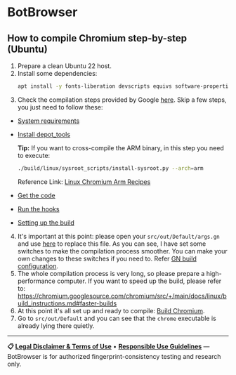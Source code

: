 # BotBrowser

## How to compile Chromium step-by-step (Ubuntu)

1. Prepare a clean Ubuntu 22 host.
2. Install some dependencies:
   ```bash
   apt install -y fonts-liberation devscripts equivs software-properties-common libmpfr-dev libgmp3-dev libmpc-dev libstdc++-12-dev clang avahi-daemon libavahi-client-dev libnss-mdns qtbase5-dev libqt5widgets5 libx11-xcb-dev
   ```
3. Check the compilation steps provided by Google [here](https://chromium.googlesource.com/chromium/src/+/main/docs/linux/build_instructions.md). Skip a few steps, you just need to follow these:

- [System requirements](https://chromium.googlesource.com/chromium/src/+/main/docs/linux/build_instructions.md#system-requirements)
- [Install depot_tools](https://chromium.googlesource.com/chromium/src/+/main/docs/linux/build_instructions.md#install)

   **Tip:** If you want to cross-compile the ARM binary, in this step you need to execute:

   ```bash
   ./build/linux/sysroot_scripts/install-sysroot.py --arch=arm
   ```

   Reference Link: [Linux Chromium Arm Recipes](https://chromium.googlesource.com/chromium/src/+/main/docs/linux/chromium_arm.md#installing-the-toolchain)

- [Get the code](https://chromium.googlesource.com/chromium/src/+/main/docs/linux/build_instructions.md#get-the-code)
- [Run the hooks](https://chromium.googlesource.com/chromium/src/+/main/docs/linux/build_instructions.md#run-the-hooks)
- [Setting up the build](https://chromium.googlesource.com/chromium/src/+/main/docs/linux/build_instructions.md#setting-up-the-build)

4. It's important at this point: please open your `src/out/Default/args.gn` and use [here](debian/args.gn) to replace this file. As you can see, I have set some switches to make the compilation process smoother. You can make your own changes to these switches if you need to. Refer [GN build configuration](https://www.chromium.org/developers/gn-build-configuration/).
5. The whole compilation process is very long, so please prepare a high-performance computer. If you want to speed up the build, please refer to: https://chromium.googlesource.com/chromium/src/+/main/docs/linux/build_instructions.md#faster-builds
6. At this point it's all set up and ready to compile: [Build Chromium](https://chromium.googlesource.com/chromium/src/+/main/docs/linux/build_instructions.md#build-chromium).
7. Go to `src/out/Default` and you can see that the `chrome` executable is already lying there quietly.

---

**📋 [Legal Disclaimer & Terms of Use](https://github.com/botswin/BotBrowser/blob/main/DISCLAIMER.md)** • **[Responsible Use Guidelines](https://github.com/botswin/BotBrowser/blob/main/RESPONSIBLE_USE.md)** — BotBrowser is for authorized fingerprint-consistency testing and research only.
